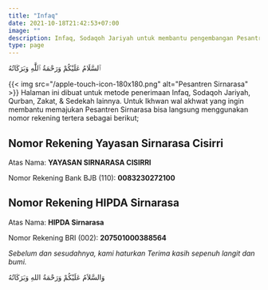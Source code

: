 ```yaml
---
title: "Infaq"
date: 2021-10-18T21:42:53+07:00
image: ""
description: Infaq, Sodaqoh Jariyah untuk membantu pengembangan Pesantren Sirnarasa.
type: page
---
```


ٱلسَّلَامُ عَلَيْكُمْ وَرَحْمَةُ ٱللَّٰهِ وَبَرَكَاتُهُ

{{< img src="/apple-touch-icon-180x180.png" alt="Pesantren Sirnarasa" >}}
Halaman ini dibuat untuk metode penerimaan Infaq, Sodaqoh Jariyah, Qurban, Zakat, & Sedekah lainnya.
Untuk Ikhwan wal akhwat yang ingin membantu memajukan Pesantren Sirnarasa bisa langsung menggunakan nomor rekening tertera sebagai berikut;

## Nomor Rekening Yayasan Sirnarasa Cisirri

Atas Nama: **YAYASAN SIRNARASA CISIRRI**

Nomor Rekening Bank BJB (110): **0083230272100**

## Nomor Rekening HIPDA Sirnarasa

Atas Nama: **HIPDA Sirnarasa**

Nomor Rekening BRI (002): **207501000388564**



*Sebelum dan sesudahnya, kami haturkan Terima kasih sepenuh langit dan bumi.*

وَالسَّلاَمُ عَلَيْكُمْ وَرَحْمَةُ اللهِ وَبَرَكَاتُهُ
